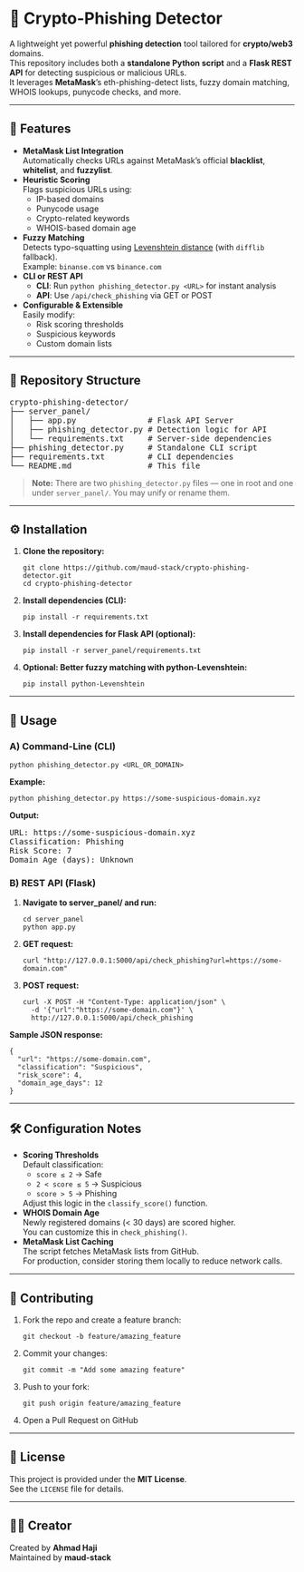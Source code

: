 <h1>🚨 Crypto-Phishing Detector</h1>

<p>
  A lightweight yet powerful <b>phishing detection</b> tool tailored for <b>crypto/web3</b> domains.<br>
  This repository includes both a <b>standalone Python script</b> and a <b>Flask REST API</b> for detecting suspicious or malicious URLs.<br>
  It leverages <b>MetaMask</b>’s eth-phishing-detect lists, fuzzy domain matching, WHOIS lookups, punycode checks, and more.
</p>

<hr>

<h2>🔐 Features</h2>

<ul>
  <li><b>MetaMask List Integration</b><br>
      Automatically checks URLs against MetaMask’s official <b>blacklist</b>, <b>whitelist</b>, and <b>fuzzylist</b>.
  </li>
  <li><b>Heuristic Scoring</b><br>
      Flags suspicious URLs using:
      <ul>
        <li>IP-based domains</li>
        <li>Punycode usage</li>
        <li>Crypto-related keywords</li>
        <li>WHOIS-based domain age</li>
      </ul>
  </li>
  <li><b>Fuzzy Matching</b><br>
      Detects typo-squatting using <a href="https://en.wikipedia.org/wiki/Levenshtein_distance">Levenshtein distance</a> (with <code>difflib</code> fallback).<br>
      Example: <code>binanse.com</code> vs <code>binance.com</code>
  </li>
  <li><b>CLI or REST API</b><br>
      <ul>
        <li><b>CLI</b>: Run <code>python phishing_detector.py &lt;URL&gt;</code> for instant analysis</li>
        <li><b>API</b>: Use <code>/api/check_phishing</code> via GET or POST</li>
      </ul>
  </li>
  <li><b>Configurable & Extensible</b><br>
      Easily modify:
      <ul>
        <li>Risk scoring thresholds</li>
        <li>Suspicious keywords</li>
        <li>Custom domain lists</li>
      </ul>
  </li>
</ul>

<hr>

<h2>📁 Repository Structure</h2>

<pre>
crypto-phishing-detector/
├── server_panel/
│   ├── app.py               # Flask API Server
│   ├── phishing_detector.py # Detection logic for API
│   └── requirements.txt     # Server-side dependencies
├── phishing_detector.py     # Standalone CLI script
├── requirements.txt         # CLI dependencies
└── README.md                # This file
</pre>

<blockquote><b>Note:</b> There are two <code>phishing_detector.py</code> files — one in root and one under <code>server_panel/</code>. You may unify or rename them.</blockquote>

<hr>

<h2>⚙️ Installation</h2>

<ol>
  <li><b>Clone the repository:</b><br>
  <pre><code>git clone https://github.com/maud-stack/crypto-phishing-detector.git
cd crypto-phishing-detector</code></pre></li>

  <li><b>Install dependencies (CLI):</b><br>
  <pre><code>pip install -r requirements.txt</code></pre></li>

  <li><b>Install dependencies for Flask API (optional):</b><br>
  <pre><code>pip install -r server_panel/requirements.txt</code></pre></li>

  <li><b>Optional: Better fuzzy matching with python-Levenshtein:</b><br>
  <pre><code>pip install python-Levenshtein</code></pre></li>
</ol>

<hr>

<h2>🚀 Usage</h2>

<h3>A) Command-Line (CLI)</h3>
<pre><code>python phishing_detector.py &lt;URL_OR_DOMAIN&gt;</code></pre>
<b>Example:</b>
<pre><code>python phishing_detector.py https://some-suspicious-domain.xyz</code></pre>
<b>Output:</b>
<pre>
URL: https://some-suspicious-domain.xyz
Classification: Phishing
Risk Score: 7
Domain Age (days): Unknown
</pre>

<h3>B) REST API (Flask)</h3>

<ol>
  <li><b>Navigate to server_panel/ and run:</b><br>
  <pre><code>cd server_panel
python app.py</code></pre></li>

  <li><b>GET request:</b><br>
  <pre><code>curl "http://127.0.0.1:5000/api/check_phishing?url=https://some-domain.com"</code></pre></li>

  <li><b>POST request:</b><br>
  <pre><code>curl -X POST -H "Content-Type: application/json" \
  -d '{"url":"https://some-domain.com"}' \
  http://127.0.0.1:5000/api/check_phishing</code></pre></li>
</ol>

<b>Sample JSON response:</b>
<pre><code>{
  "url": "https://some-domain.com",
  "classification": "Suspicious",
  "risk_score": 4,
  "domain_age_days": 12
}</code></pre>

<hr>

<h2>🛠 Configuration Notes</h2>

<ul>
  <li><b>Scoring Thresholds</b><br>
    Default classification:
    <ul>
      <li><code>score ≤ 2</code> → Safe</li>
      <li><code>2 &lt; score ≤ 5</code> → Suspicious</li>
      <li><code>score &gt; 5</code> → Phishing</li>
    </ul>
    Adjust this logic in the <code>classify_score()</code> function.
  </li>

  <li><b>WHOIS Domain Age</b><br>
    Newly registered domains (&lt; 30 days) are scored higher.<br>
    You can customize this in <code>check_phishing()</code>.
  </li>

  <li><b>MetaMask List Caching</b><br>
    The script fetches MetaMask lists from GitHub.<br>
    For production, consider storing them locally to reduce network calls.
  </li>
</ul>

<hr>

<h2>🤝 Contributing</h2>

<ol>
  <li>Fork the repo and create a feature branch:<br>
  <pre><code>git checkout -b feature/amazing_feature</code></pre></li>

  <li>Commit your changes:<br>
  <pre><code>git commit -m "Add some amazing feature"</code></pre></li>

  <li>Push to your fork:<br>
  <pre><code>git push origin feature/amazing_feature</code></pre></li>

  <li>Open a Pull Request on GitHub</li>
</ol>

<hr>

<h2>📄 License</h2>
<p>
  This project is provided under the <b>MIT License</b>.<br>
  See the <code>LICENSE</code> file for details.
</p>

<hr>

<h2>👨‍💻 Creator</h2>
<p>
  Created by <b>Ahmad Haji</b><br>
  Maintained by <b>maud-stack</b>
</p>
